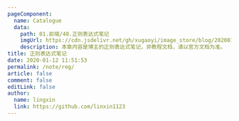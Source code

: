 ```yaml
---
pageComponent:
  name: Catalogue
  data:
    path: 01.前端/48.正则表达式笔记
    imgUrl: https://cdn.jsdelivr.net/gh/xugaoyi/image_store/blog/20200112120340.png
    description: 本章内容是博主的正则表达式笔记，非教程文档，请以官方文档为准。
title: 正则表达式笔记
date: 2020-01-12 11:51:53
permalink: /note/reg/
article: false
comment: false
editLink: false
author:
  name: lingxin
  link: https://github.com/linxin1123
---
```

